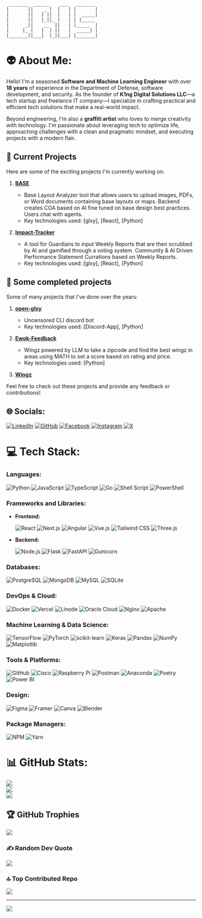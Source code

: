 ```
 _______  ______    ___   _______ 
|       ||    _ |  |   | |       |
|       ||   | ||  |   | |  _____|
|       ||   |_||_ |   | | |_____ 
|      _||    __  ||   | |_____  |
|     |_ |   |  | ||   |  _____| |
|_______||___|  |_||___| |_______|

```
# 👽 About Me:

Hello! I'm a seasoned **Software and Machine Learning Engineer** with over **18 years** of experience in the Department of Defense, software development, and security. As the founder of **K1ng Digital Solutions LLC**—a tech startup and freelance IT company—I specialize in crafting practical and efficient tech solutions that make a real-world impact.

Beyond engineering, I'm also a **graffiti artist** who loves to merge creativity with technology. I'm passionate about leveraging tech to optimize life, approaching challenges with a clean and pragmatic mindset, and executing projects with a modern flair.

## 🚀 Current Projects

Here are some of the exciting projects I'm currently working on:

1. **[BASE](https://github.com/lordbuffcloud/base.git)**
   - Base Layout Analyzer tool that allows users to upload images, PDFs, or Word documents containing base layouts or maps.
     Backend creates COA based on AI fine tuned on base design best practices. Users chat with agents.
   - Key technologies used: [glxy], [React], [Python]
  
2. **[Impact-Tracker](https://github.com/lordbuffcloud/impact-tracker)**
   - A tool for Guardians to input Weekly Reports that are then scrubbed by AI and gamified through a voting system. Community & AI Driven Performance Statement Currations based on Weekly Reports.
   - Key technologies used: [glxy], [React], [Python]

## 🚀 Some completed projects

Some of many projects that I've done over the years:

1. **[open-glxy](https://github.com/lordbuffcloud/open-glxy.git)**
   - Uncensored CLI discord bot
   - Key technologies used: [Discord-App], [Python]

2. **[Ewok-Feedback](https://github.com/lordbuffcloud/wingz.git)**
   - Wingz powered by LLM to take a zipcode and find the best wingz in areas using MATH to set a score based on rating and price.
   - Key technologies used: [Python]
  
3. **[Wingz](https://github.com/lordbuffcloud/ewok_feedback.git)**

Feel free to check out these projects and provide any feedback or contributions!
## 🌐 Socials:

[![LinkedIn](https://img.shields.io/badge/LinkedIn-%230077B5.svg?style=flat&logo=linkedin&logoColor=white)](https://linkedin.com/in/cristopher-king-baa981272) [![GitHub](https://img.shields.io/badge/GitHub-%23121011.svg?style=flat&logo=github&logoColor=white)](https://github.com/lordbuffcloud) [![Facebook](https://img.shields.io/badge/Facebook-%231877F2.svg?style=flat&logo=facebook&logoColor=white)](https://facebook.com/occultmystagogue) [![Instagram](https://img.shields.io/badge/Instagram-%23E4405F.svg?style=flat&logo=instagram&logoColor=white)](https://instagram.com/occultmystagogue) [![X](https://img.shields.io/badge/X-%231DA1F2.svg?style=flat&logo=x&logoColor=white)](https://x.com/kingcris)

# 💻 Tech Stack:

### **Languages:**

![Python](https://img.shields.io/badge/Python-%233776AB.svg?style=for-the-badge&logo=python&logoColor=white)
![JavaScript](https://img.shields.io/badge/JavaScript-%23F7DF1E.svg?style=for-the-badge&logo=javascript&logoColor=black)
![TypeScript](https://img.shields.io/badge/TypeScript-%23007ACC.svg?style=for-the-badge&logo=typescript&logoColor=white)
![Go](https://img.shields.io/badge/Go-%2300ADD8.svg?style=for-the-badge&logo=go&logoColor=white)
![Shell Script](https://img.shields.io/badge/Shell_Script-%23121011.svg?style=for-the-badge&logo=gnu-bash&logoColor=white)
![PowerShell](https://img.shields.io/badge/PowerShell-%235391FE.svg?style=for-the-badge&logo=powershell&logoColor=white)

### **Frameworks and Libraries:**

- **Frontend:**

  ![React](https://img.shields.io/badge/React-%2320232A.svg?style=for-the-badge&logo=react&logoColor=%2361DAFB)
  ![Next.js](https://img.shields.io/badge/Next.js-%23000000.svg?style=for-the-badge&logo=nextdotjs&logoColor=white)
  ![Angular](https://img.shields.io/badge/Angular-%23DD0031.svg?style=for-the-badge&logo=angular&logoColor=white)
  ![Vue.js](https://img.shields.io/badge/Vue.js-%234FC08D.svg?style=for-the-badge&logo=vuedotjs&logoColor=white)
  ![Tailwind CSS](https://img.shields.io/badge/Tailwind_CSS-%2338B2AC.svg?style=for-the-badge&logo=tailwind-css&logoColor=white)
  ![Three.js](https://img.shields.io/badge/Three.js-%23000000.svg?style=for-the-badge&logo=threedotjs&logoColor=white)

- **Backend:**

  ![Node.js](https://img.shields.io/badge/Node.js-%23339933.svg?style=for-the-badge&logo=nodedotjs&logoColor=white)
  ![Flask](https://img.shields.io/badge/Flask-%23000000.svg?style=for-the-badge&logo=flask&logoColor=white)
  ![FastAPI](https://img.shields.io/badge/FastAPI-%2300C7B7.svg?style=for-the-badge&logo=fastapi&logoColor=white)
  ![Gunicorn](https://img.shields.io/badge/Gunicorn-%298729.svg?style=for-the-badge&logo=gunicorn&logoColor=white)

### **Databases:**

![PostgreSQL](https://img.shields.io/badge/PostgreSQL-%23316192.svg?style=for-the-badge&logo=postgresql&logoColor=white)
![MongoDB](https://img.shields.io/badge/MongoDB-%2347A248.svg?style=for-the-badge&logo=mongodb&logoColor=white)
![MySQL](https://img.shields.io/badge/MySQL-%234479A1.svg?style=for-the-badge&logo=mysql&logoColor=white)
![SQLite](https://img.shields.io/badge/SQLite-%2307405E.svg?style=for-the-badge&logo=sqlite&logoColor=white)

### **DevOps & Cloud:**

![Docker](https://img.shields.io/badge/Docker-%230db7ed.svg?style=for-the-badge&logo=docker&logoColor=white)
![Vercel](https://img.shields.io/badge/Vercel-%23000000.svg?style=for-the-badge&logo=vercel&logoColor=white)
![Linode](https://img.shields.io/badge/Linode-%2300A95C.svg?style=for-the-badge&logo=linode&logoColor=white)
![Oracle Cloud](https://img.shields.io/badge/Oracle_Cloud-F80000?style=for-the-badge&logo=oracle&logoColor=white)
![Nginx](https://img.shields.io/badge/Nginx-%23009639.svg?style=for-the-badge&logo=nginx&logoColor=white)
![Apache](https://img.shields.io/badge/Apache-%23D42029.svg?style=for-the-badge&logo=apache&logoColor=white)

### **Machine Learning & Data Science:**

![TensorFlow](https://img.shields.io/badge/TensorFlow-%23FF6F00.svg?style=for-the-badge&logo=tensorflow&logoColor=white)
![PyTorch](https://img.shields.io/badge/PyTorch-%23EE4C2C.svg?style=for-the-badge&logo=pytorch&logoColor=white)
![scikit-learn](https://img.shields.io/badge/Scikit--Learn-%23F7931E.svg?style=for-the-badge&logo=scikitlearn&logoColor=white)
![Keras](https://img.shields.io/badge/Keras-%23D00000.svg?style=for-the-badge&logo=keras&logoColor=white)
![Pandas](https://img.shields.io/badge/Pandas-%23150458.svg?style=for-the-badge&logo=pandas&logoColor=white)
![NumPy](https://img.shields.io/badge/NumPy-%23013243.svg?style=for-the-badge&logo=numpy&logoColor=white)
![Matplotlib](https://img.shields.io/badge/Matplotlib-%23ffffff.svg?style=for-the-badge&logo=matplotlib&logoColor=black)

### **Tools & Platforms:**

![GitHub](https://img.shields.io/badge/GitHub-%23121011.svg?style=for-the-badge&logo=github&logoColor=white)
![Cisco](https://img.shields.io/badge/Cisco-%23049fd9.svg?style=for-the-badge&logo=cisco&logoColor=black)
![Raspberry Pi](https://img.shields.io/badge/Raspberry_Pi-%23C51A4A.svg?style=for-the-badge&logo=raspberrypi&logoColor=white)
![Postman](https://img.shields.io/badge/Postman-%23FF6C37.svg?style=for-the-badge&logo=postman&logoColor=white)
![Anaconda](https://img.shields.io/badge/Anaconda-%2344A833.svg?style=for-the-badge&logo=anaconda&logoColor=white)
![Poetry](https://img.shields.io/badge/Poetry-%233B82F6.svg?style=for-the-badge&logo=poetry&logoColor=white)
![Power BI](https://img.shields.io/badge/Power_BI-%23F2C811.svg?style=for-the-badge&logo=powerbi&logoColor=black)

### **Design:**

![Figma](https://img.shields.io/badge/Figma-%23F24E1E.svg?style=for-the-badge&logo=figma&logoColor=white)
![Framer](https://img.shields.io/badge/Framer-%23000000.svg?style=for-the-badge&logo=framer&logoColor=white)
![Canva](https://img.shields.io/badge/Canva-%2300C4CC.svg?style=for-the-badge&logo=canva&logoColor=white)
![Blender](https://img.shields.io/badge/Blender-%23F5792A.svg?style=for-the-badge&logo=blender&logoColor=white)

### **Package Managers:**

![NPM](https://img.shields.io/badge/NPM-%23CB3837.svg?style=for-the-badge&logo=npm&logoColor=white)
![Yarn](https://img.shields.io/badge/Yarn-%232C8EBB.svg?style=for-the-badge&logo=yarn&logoColor=white)

# 📊 GitHub Stats:

![](https://github-readme-stats.vercel.app/api?username=lordbuffcloud&theme=dark&hide_border=false&include_all_commits=false&count_private=false)<br/>
![](https://github-readme-streak-stats.herokuapp.com/?user=lordbuffcloud&theme=dark&hide_border=false)<br/>
![](https://github-readme-stats.vercel.app/api/top-langs/?username=lordbuffcloud&theme=dark&hide_border=false&include_all_commits=false&count_private=false&layout=compact)

## 🏆 GitHub Trophies

![](https://github-profile-trophy.vercel.app/?username=lordbuffcloud&theme=radical&no-frame=true&no-bg=true&margin-w=4)

### ✍️ Random Dev Quote

![](https://quotes-github-readme.vercel.app/api?type=horizontal&theme=merko)

### 🔝 Top Contributed Repo

![](https://github-contributor-stats.vercel.app/api?username=lordbuffcloud&limit=5&theme=dark&combine_all_yearly_contributions=true)

---

[![](https://visitcount.itsvg.in/api?id=lordbuffcloud&icon=0&color=3)](https://visitcount.itsvg.in)



